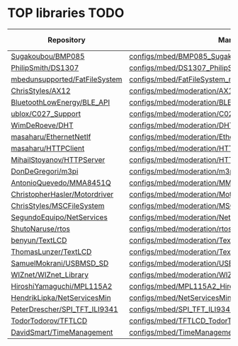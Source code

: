 # TOP libraries TODO

Repository | Manifest | PIO-Library
-----------|----------|------------
[Sugakoubou/BMP085](https://developer.mbed.org/users/okini3939/code/BMP085/) | [configs/mbed/BMP085_Sugakoubou.json](https://raw.githubusercontent.com/platformio/platformio-libmirror/master/configs/mbed/BMP085_Sugakoubou.json) |
[PhilipSmith/DS1307](https://developer.mbed.org/users/harrypowers/code/DS1307/) | [configs/mbed/DS1307_PhilipSmith.json](https://raw.githubusercontent.com/platformio/platformio-libmirror/master/configs/mbed/DS1307_PhilipSmith.json) |
[mbedunsupported/FatFileSystem](https://developer.mbed.org/users/mbed_unsupported/code/FatFileSystem/) | [configs/mbed/FatFileSystem_mbedunsupported.json](https://raw.githubusercontent.com/platformio/platformio-libmirror/master/configs/mbed/FatFileSystem_mbedunsupported.json) |
[ChrisStyles/AX12](https://developer.mbed.org/users/chris/code/AX12/) | [configs/mbed/moderation/AX12_ChrisStyles.json](https://raw.githubusercontent.com/platformio/platformio-libmirror/master/configs/mbed/moderation/AX12_ChrisStyles.json) |
[BluetoothLowEnergy/BLE_API](https://developer.mbed.org/teams/Bluetooth-Low-Energy/code/BLE_API/) | [configs/mbed/moderation/BLE_API_BluetoothLowEnergy.json](https://raw.githubusercontent.com/platformio/platformio-libmirror/master/configs/mbed/moderation/BLE_API_BluetoothLowEnergy.json) |
[ublox/C027_Support](https://developer.mbed.org/teams/ublox/code/C027_Support/) | [configs/mbed/moderation/C027_Support_ublox.json](https://raw.githubusercontent.com/platformio/platformio-libmirror/master/configs/mbed/moderation/C027_Support_ublox.json) |
[WimDeRoeve/DHT](https://developer.mbed.org/users/Wimpie/code/DHT/) | [configs/mbed/moderation/DHT_WimDeRoeve.json](https://raw.githubusercontent.com/platformio/platformio-libmirror/master/configs/mbed/moderation/DHT_WimDeRoeve.json) |
[masaharu/EthernetNetIf](https://developer.mbed.org/users/mamezu/code/EthernetNetIf/) | [configs/mbed/moderation/EthernetNetIf_masaharu.json](https://raw.githubusercontent.com/platformio/platformio-libmirror/master/configs/mbed/moderation/EthernetNetIf_masaharu.json) |
[masaharu/HTTPClient](https://developer.mbed.org/users/mamezu/code/HTTPClient/) | [configs/mbed/moderation/HTTPClient_masaharu.json](https://raw.githubusercontent.com/platformio/platformio-libmirror/master/configs/mbed/moderation/HTTPClient_masaharu.json) |
[MihailStoyanov/HTTPServer](https://developer.mbed.org/users/screamer/code/HTTPServer/) | [configs/mbed/moderation/HTTPServer_MihailStoyanov.json](https://raw.githubusercontent.com/platformio/platformio-libmirror/master/configs/mbed/moderation/HTTPServer_MihailStoyanov.json) |
[DonDeGregori/m3pi](https://developer.mbed.org/users/donde/code/m3pi/) | [configs/mbed/moderation/m3pi_DonDeGregori.json](https://raw.githubusercontent.com/platformio/platformio-libmirror/master/configs/mbed/moderation/m3pi_DonDeGregori.json) |
[AntonioQuevedo/MMA8451Q](https://developer.mbed.org/users/quevedo/code/MMA8451Q/) | [configs/mbed/moderation/MMA8451Q_AntonioQuevedo.json](https://raw.githubusercontent.com/platformio/platformio-libmirror/master/configs/mbed/moderation/MMA8451Q_AntonioQuevedo.json) |
[ChristopherHasler/Motordriver](https://developer.mbed.org/users/littlexc/code/Motordriver/) | [configs/mbed/moderation/Motordriver_ChristopherHasler.json](https://raw.githubusercontent.com/platformio/platformio-libmirror/master/configs/mbed/moderation/Motordriver_ChristopherHasler.json) |
[ChrisStyles/MSCFileSystem](https://developer.mbed.org/users/chris/code/MSCFileSystem/) | [configs/mbed/moderation/MSCFileSystem_ChrisStyles.json](https://raw.githubusercontent.com/platformio/platformio-libmirror/master/configs/mbed/moderation/MSCFileSystem_ChrisStyles.json) |
[SegundoEquipo/NetServices](https://developer.mbed.org/users/segundo/code/NetServices/) | [configs/mbed/moderation/NetServices_SegundoEquipo.json](https://raw.githubusercontent.com/platformio/platformio-libmirror/master/configs/mbed/moderation/NetServices_SegundoEquipo.json) |
[ShutoNaruse/rtos](https://developer.mbed.org/users/narshu/code/rtos/) | [configs/mbed/moderation/rtos_ShutoNaruse.json](https://raw.githubusercontent.com/platformio/platformio-libmirror/master/configs/mbed/moderation/rtos_ShutoNaruse.json) |
[benyun/TextLCD](https://developer.mbed.org/users/benyun/code/TextLCD/) | [configs/mbed/moderation/TextLCD_benyun.json](https://raw.githubusercontent.com/platformio/platformio-libmirror/master/configs/mbed/moderation/TextLCD_benyun.json) |
[ThomasLunzer/TextLCD](https://developer.mbed.org/users/tlunzer/code/TextLCD/) | [configs/mbed/moderation/TextLCD_ThomasLunzer.json](https://raw.githubusercontent.com/platformio/platformio-libmirror/master/configs/mbed/moderation/TextLCD_ThomasLunzer.json) |
[SamuelMokrani/USBMSD_SD](https://developer.mbed.org/users/samux/code/USBMSD_SD/) | [configs/mbed/moderation/USBMSD_SD_SamuelMokrani.json](https://raw.githubusercontent.com/platformio/platformio-libmirror/master/configs/mbed/moderation/USBMSD_SD_SamuelMokrani.json) |
[WIZnet/WIZnet_Library](https://developer.mbed.org/teams/WIZnet/code/WIZnet_Library/) | [configs/mbed/moderation/WIZnet_Library_WIZnet.json](https://raw.githubusercontent.com/platformio/platformio-libmirror/master/configs/mbed/moderation/WIZnet_Library_WIZnet.json) |
[HiroshiYamaguchi/MPL115A2](https://developer.mbed.org/users/yamaguch/code/MPL115A2/) | [configs/mbed/MPL115A2_HiroshiYamaguchi.json](https://raw.githubusercontent.com/platformio/platformio-libmirror/master/configs/mbed/MPL115A2_HiroshiYamaguchi.json) |
[HendrikLipka/NetServicesMin](https://developer.mbed.org/users/hlipka/code/NetServicesMin/) | [configs/mbed/NetServicesMin_HendrikLipka.json](https://raw.githubusercontent.com/platformio/platformio-libmirror/master/configs/mbed/NetServicesMin_HendrikLipka.json) |
[PeterDrescher/SPI_TFT_ILI9341](https://developer.mbed.org/users/dreschpe/code/SPI_TFT_ILI9341/) | [configs/mbed/SPI_TFT_ILI9341_PeterDrescher.json](https://raw.githubusercontent.com/platformio/platformio-libmirror/master/configs/mbed/SPI_TFT_ILI9341_PeterDrescher.json) |
[TodorTodorov/TFTLCD](https://developer.mbed.org/users/ttodorov/code/TFTLCD/) | [configs/mbed/TFTLCD_TodorTodorov.json](https://raw.githubusercontent.com/platformio/platformio-libmirror/master/configs/mbed/TFTLCD_TodorTodorov.json) |
[DavidSmart/TimeManagement](https://developer.mbed.org/users/WiredHome/code/TimeManagement/) | [configs/mbed/TimeManagement_DavidSmart.json](https://raw.githubusercontent.com/platformio/platformio-libmirror/master/configs/mbed/TimeManagement_DavidSmart.json) |
